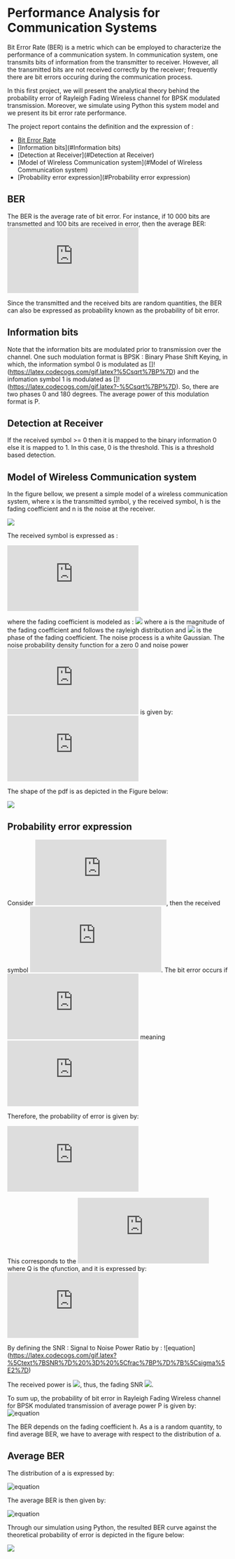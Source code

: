# Performance Analysis for Communication Systems 

Bit Error Rate (BER) is a metric which can be employed to characterize the performance of a communication system. In communication system, one transmits bits of information from 
the transmitter to receiver. However, all the transmitted bits are not received correctly by the receiver; frequently there are bit errors occuring during the communication process.

In this first project, we will present the analytical theory behind the probability error of Rayleigh Fading Wireless channel for BPSK modulated transmission. Moreover, we simulate using Python this system model
and we present its bit error rate performance.

The project report contains the definition and the expression of : 
* [Bit Error Rate ](#BER)
* [Information bits](#Information bits)
* [Detection at Receiver](#Detection at Receiver)
* [Model of Wireless Communication system](#Model of Wireless Communication system)
* [Probability error expression](#Probability error expression)


## BER
The BER is the average rate of bit error. For instance, if 10 000 bits are transmetted and 100 bits are received in error, then the average BER:
![equation](https://latex.codecogs.com/gif.latex?%5Cfrac%7B%5Ctext%7BNumber%20of%20bits%20in%20error%7D%7D%7B%5Ctext%7BTotal%20number%20of%20bits%20transmitted%7D%7D%20%3D%20%5Cfrac%7B100%7D%7B10000%7D%20%3D%201%25)

Since the transmitted and the received bits are random quantities, the BER can also be expressed as probability known as the probability of bit error.

## Information bits

Note that the information bits are modulated prior to transmission over the channel. One such modulation format is BPSK : Binary Phase Shift Keying, in which, the information symbol 0 is modulated as []!(https://latex.codecogs.com/gif.latex?%5Csqrt%7BP%7D) and the infomation symbol 1 is modulated as []!(https://latex.codecogs.com/gif.latex?-%5Csqrt%7BP%7D).
So, there are two phases 0 and 180 degrees. The average power of this modulation format is P.

## Detection at Receiver

If the received symbol >= 0 then it is mapped to the binary information 0 else it is mapped to 1. In this case, 0 is the threshold.
This is a threshold based detection.

## Model of Wireless Communication system


In the figure bellow, we present a simple model of a wireless communication system, where x is the transmitted symbol, y the received symbol, h is the fading coefficient and n is the noise at the receiver.

![](Figures/transportedfir.png)

The received symbol is expressed as :

![equation](https://latex.codecogs.com/gif.latex?y&space;=&space;h&space;x&space;&plus;n)

where the fading coefficient is modeled as : ![](https://latex.codecogs.com/gif.latex?h&space;=&space;a&space;e^{j\phi}) where a is the magnitude of the fading coefficient and follows the rayleigh distribution and ![](https://latex.codecogs.com/gif.latex?\phi) is the phase of the fading coefficient. The noise process is a white Gaussian.
The noise probability density function for a zero 0 and noise power ![](https://latex.codecogs.com/gif.latex?%5Csigma%5E2) is given by: 
![equation](https://latex.codecogs.com/gif.latex?F_N%28n%29%20%3D%20%5Cfrac%7B1%7D%7B%5Csqrt%7B2%5Cpi%20%5Csigma%5E2%7D%7De%5E%7B-%5Cfrac%7Bn%5E2%7D%7B2%5Csigma%5E2%7D%7D)

The shape of the pdf is as depicted in the Figure below:

![](Figures/transportedfir.png)

## Probability error expression


Consider ![](https://latex.codecogs.com/gif.latex?x%3D%201%20%3D%20-%5Csqrt%7BP%7D), then the received symbol ![](https://latex.codecogs.com/gif.latex?y%20%3D%20x&plus;%20n%20%3D%20-%5Csqrt%7BP%7D%20&plus;%20n).
The bit error occurs if ![](https://latex.codecogs.com/gif.latex?y%20%5Cgeq%200) meaning ![](https://latex.codecogs.com/gif.latex?n%20%5Cgeq%20%5Csqrt%7BP%7D)


Therefore, the probability of error is given by:

![equation](https://latex.codecogs.com/gif.latex?P%28n%20%5Cgeq%20%5Csqrt%7BP%7D%29%20%3D%20%5Cint_%7B%5Csqrt%7BP%7D%7D%5E%7B%5Cinfty%7D%20F_N%28n%29dn%20%3D%20%5Cint_%7B%5Csqrt%7BP%7D%7D%5E%7B%5Cinfty%7D%20%5Cfrac%7B1%7D%7B%5Csigma%20%5Csqrt%7B2%5Cpi%7D%7De%5E%7B-%5Cfrac%7Bn%5E2%7D%7B2%5Csigma%5E2%7D%7Ddn%20%3D%20%5Cint_%7B%7B%5Cfrac%7B%5Csqrt%7BP%7D%7D%7B%5Csigma%7D%7D%7D%5E%7B%5Cinfty%7D%20%5Cfrac%7B1%7D%7B%5Csqrt%7B2%5Cpi%7D%7De%5E%7B-%5Cfrac%7Bt%5E2%7D%7B2%7D%7Ddt)

This corresponds to the ![](https://latex.codecogs.com/gif.latex?Q%28%5Csqrt%7B%5Cfrac%7BP%7D%7B%5Csigma%5E2%7D%7D%29) where Q is the qfunction, and it is expressed by:
![equation](https://latex.codecogs.com/gif.latex?Q%28v%29%20%3D%20%5Cint_v%5E%7B%5Cinfty%7D%20%5Cfrac%7B1%7D%7B%5Csqrt%7B2%5Cpi%7D%7D%20e%5E%7B-%5Cfrac%7Bt%5E2%7D%7B2%7D%7Ddt)


By defining the SNR : Signal to Noise Power Ratio by : 
![equation] (https://latex.codecogs.com/gif.latex?%5Ctext%7BSNR%7D%20%3D%20%5Cfrac%7BP%7D%7B%5Csigma%5E2%7D)

The received power is ![](https://latex.codecogs.com/gif.latex?|h|^2&space;P&space;=&space;a^2&space;P), thus, the fading SNR ![](https://latex.codecogs.com/gif.latex?\text{SNR}_F&space;=&space;\frac{a^2&space;P}{\sigma^2}&space;=&space;a^2&space;\text{SNR}).

To sum up, the probability of bit error in Rayleigh Fading Wireless channel for BPSK modulated transmission of average power P is given by:
![equation](https://latex.codecogs.com/gif.latex?\text{BER}&space;=&space;Q(\text{SNR}_F)&space;=&space;Q(a^2&space;\text{SNR}))

The BER depends on the fading coefficient h. As a is a random quantity, to find average BER, we have to average with respect to the distribution of a.

## Average BER

The distribution of a is expressed by:

![equation](https://latex.codecogs.com/gif.latex?F_A(a)&space;=&space;2a&space;e^{-a^2})

The average BER is then given by:

![equation](https://latex.codecogs.com/gif.latex?\text{BER}&space;=&space;\int_{0}^{\infty}&space;Q(a^2&space;\text{SNR})&space;F_A(a)&space;da&space;=&space;\int_{0}^{\infty}&space;Q(a^2&space;\text{SNR})&space;2a&space;e^{-a^2}&space;da&space;=&space;\frac{1}{2}&space;(1-\sqrt{\frac{\text{SNR}}{2&plus;\text{SNR}}}))


Through our simulation using Python, the resulted BER curve against the theoretical probability of error is depicted in the figure below: 

![](Figures/berawgn.png)

